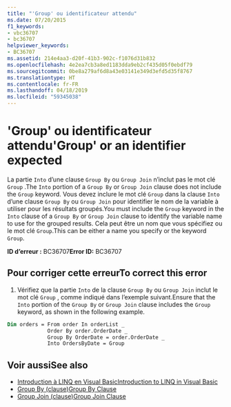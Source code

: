 ```yaml
---
title: "'Group' ou identificateur attendu"
ms.date: 07/20/2015
f1_keywords:
- vbc36707
- bc36707
helpviewer_keywords:
- BC36707
ms.assetid: 214e4aa3-d20f-41b3-902c-f1076d31b832
ms.openlocfilehash: 4e2ea7cb3a8ed1183dda9eb2cf435d05f0ebdf79
ms.sourcegitcommit: 0be8a279af6d8a43e03141e349d3efd5d35f8767
ms.translationtype: HT
ms.contentlocale: fr-FR
ms.lasthandoff: 04/18/2019
ms.locfileid: "59345038"
---
```

# <a name="group-or-an-identifier-expected"></a><span data-ttu-id="c1ea2-102">'Group' ou identificateur attendu</span><span class="sxs-lookup"><span data-stu-id="c1ea2-102">'Group' or an identifier expected</span></span>
<span data-ttu-id="c1ea2-103">La partie `Into` d’une clause `Group By` ou `Group Join` n’inclut pas le mot clé `Group` .</span><span class="sxs-lookup"><span data-stu-id="c1ea2-103">The `Into` portion of a `Group By` or `Group Join` clause does not include the `Group` keyword.</span></span> <span data-ttu-id="c1ea2-104">Vous devez inclure le mot clé `Group` dans la clause `Into` d’une clause `Group By` ou `Group Join` pour identifier le nom de la variable à utiliser pour les résultats groupés.</span><span class="sxs-lookup"><span data-stu-id="c1ea2-104">You must include the `Group` keyword in the `Into` clause of a `Group By` or `Group Join` clause to identify the variable name to use for the grouped results.</span></span> <span data-ttu-id="c1ea2-105">Cela peut être un nom que vous spécifiez ou le mot clé `Group`.</span><span class="sxs-lookup"><span data-stu-id="c1ea2-105">This can be either a name you specify or the keyword `Group`.</span></span>  
  
 <span data-ttu-id="c1ea2-106">**ID d’erreur :** BC36707</span><span class="sxs-lookup"><span data-stu-id="c1ea2-106">**Error ID:** BC36707</span></span>  
  
## <a name="to-correct-this-error"></a><span data-ttu-id="c1ea2-107">Pour corriger cette erreur</span><span class="sxs-lookup"><span data-stu-id="c1ea2-107">To correct this error</span></span>  
  
1. <span data-ttu-id="c1ea2-108">Vérifiez que la partie `Into` de la clause `Group By` ou `Group Join` inclut le mot clé `Group` , comme indiqué dans l’exemple suivant.</span><span class="sxs-lookup"><span data-stu-id="c1ea2-108">Ensure that the `Into` portion of the `Group By` or `Group Join` clause includes the `Group` keyword, as shown in the following example.</span></span>  
  
```vb  
Dim orders = From order In orderList _  
             Order By order.OrderDate _  
             Group By OrderDate = order.OrderDate _  
             Into OrdersByDate = Group  
```  
  
## <a name="see-also"></a><span data-ttu-id="c1ea2-109">Voir aussi</span><span class="sxs-lookup"><span data-stu-id="c1ea2-109">See also</span></span>

- [<span data-ttu-id="c1ea2-110">Introduction à LINQ en Visual Basic</span><span class="sxs-lookup"><span data-stu-id="c1ea2-110">Introduction to LINQ in Visual Basic</span></span>](../../visual-basic/programming-guide/language-features/linq/introduction-to-linq.md)
- [<span data-ttu-id="c1ea2-111">Group By (clause)</span><span class="sxs-lookup"><span data-stu-id="c1ea2-111">Group By Clause</span></span>](../../visual-basic/language-reference/queries/group-by-clause.md)
- [<span data-ttu-id="c1ea2-112">Group Join (clause)</span><span class="sxs-lookup"><span data-stu-id="c1ea2-112">Group Join Clause</span></span>](../../visual-basic/language-reference/queries/group-join-clause.md)
